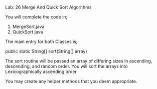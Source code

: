 Lab: 26 Merge And Quick Sort Algorithms

You will complete the code in;

  1. MergeSort.java
  2. QuickSort.java

The main entry for both Classes is;

  public static String[] sort(String[] array)

The sort routine will be passed an array of differing sizes in ascending, descending, and random order.  You will sort the arrays into Lexicographically ascending order.

You may create any helper methods that you deem appropriate.


